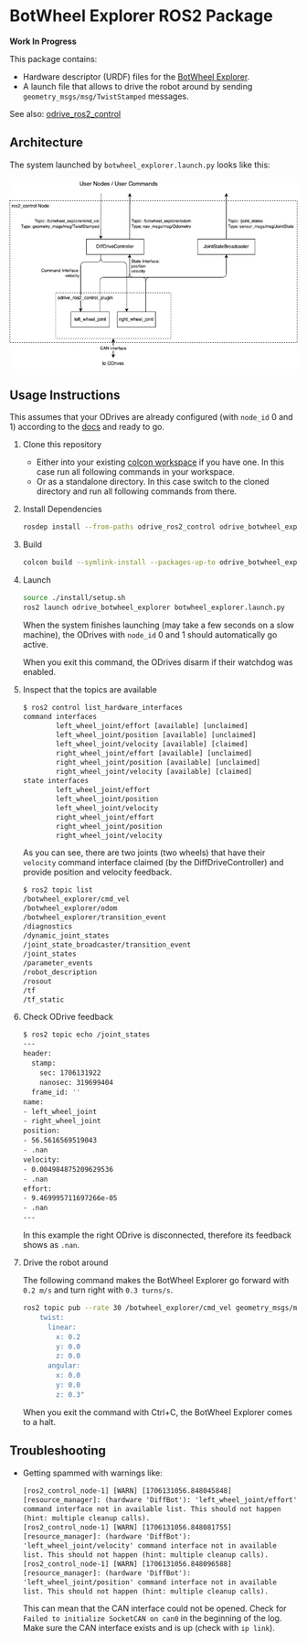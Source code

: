 
# BotWheel Explorer ROS2 Package

**Work In Progress**

This package contains:

- Hardware descriptor (URDF) files for the [BotWheel Explorer](https://shop.odriverobotics.com/products/botwheel-explorer).
- A launch file that allows to drive the robot around by sending `geometry_msgs/msg/TwistStamped` messages.

See also: [odrive_ros2_control](../odrive_ros2_control/README.md)

## Architecture

The system launched by `botwheel_explorer.launch.py` looks like this:

![Structure](structure.png)


## Usage Instructions

This assumes that your ODrives are already configured (with `node_id` 0 and 1) according to the [docs](https://docs.odriverobotics.com/v/latest/guides/botwheel-explorer.html) and ready to go.

1. Clone this repository
   - Either into your existing [colcon workspace](https://colcon.readthedocs.io/en/released/user/what-is-a-workspace.html) if you have one. In this case run all following commands in your workspace.
   - Or as a standalone directory. In this case switch to the cloned directory and run all following commands from there.

1. Install Dependencies

   ```bash
   rosdep install --from-paths odrive_ros2_control odrive_botwheel_explorer -y --ignore-src
   ```

1. Build

   ```bash
   colcon build --symlink-install --packages-up-to odrive_botwheel_explorer
   ```

1. Launch

   ```bash
   source ./install/setup.sh
   ros2 launch odrive_botwheel_explorer botwheel_explorer.launch.py
   ```

   When the system finishes launching (may take a few seconds on a slow machine), the ODrives with `node_id` 0 and 1 should automatically go active.

   When you exit this command, the ODrives disarm if their watchdog was enabled.

1. Inspect that the topics are available

   ```
   $ ros2 control list_hardware_interfaces
   command interfaces
           left_wheel_joint/effort [available] [unclaimed]
           left_wheel_joint/position [available] [unclaimed]
           left_wheel_joint/velocity [available] [claimed]
           right_wheel_joint/effort [available] [unclaimed]
           right_wheel_joint/position [available] [unclaimed]
           right_wheel_joint/velocity [available] [claimed]
   state interfaces
           left_wheel_joint/effort
           left_wheel_joint/position
           left_wheel_joint/velocity
           right_wheel_joint/effort
           right_wheel_joint/position
           right_wheel_joint/velocity
   ```

   As you can see, there are two joints (two wheels) that have their `velocity` command interface claimed (by the DiffDriveController) and provide position and velocity feedback.

   ```
   $ ros2 topic list
   /botwheel_explorer/cmd_vel
   /botwheel_explorer/odom
   /botwheel_explorer/transition_event
   /diagnostics
   /dynamic_joint_states
   /joint_state_broadcaster/transition_event
   /joint_states
   /parameter_events
   /robot_description
   /rosout
   /tf
   /tf_static
   ```

1. Check ODrive feedback

   ```bash
   $ ros2 topic echo /joint_states
   ---
   header:
     stamp:
       sec: 1706131922
       nanosec: 319699404
     frame_id: ''
   name:
   - left_wheel_joint
   - right_wheel_joint
   position:
   - 56.5616569519043
   - .nan
   velocity:
   - 0.004984875209629536
   - .nan
   effort:
   - 9.469995711697266e-05
   - .nan
   ---
   ```

   In this example the right ODrive is disconnected, therefore its feedback shows as `.nan`.

1. Drive the robot around

   The following command makes the BotWheel Explorer go forward with `0.2 m/s` and turn right with `0.3 turns/s`.

   ```bash
   ros2 topic pub --rate 30 /botwheel_explorer/cmd_vel geometry_msgs/msg/TwistStamped "
       twist:
         linear:
           x: 0.2
           y: 0.0
           z: 0.0
         angular:
           x: 0.0
           y: 0.0
           z: 0.3"
   ```

   When you exit the command with Ctrl+C, the BotWheel Explorer comes to a halt.

## Troubleshooting

- Getting spammed with warnings like:

   ```
   [ros2_control_node-1] [WARN] [1706131056.848045848] [resource_manager]: (hardware 'DiffBot'): 'left_wheel_joint/effort' command interface not in available list. This should not happen (hint: multiple cleanup calls).
   [ros2_control_node-1] [WARN] [1706131056.848081755] [resource_manager]: (hardware 'DiffBot'): 'left_wheel_joint/velocity' command interface not in available list. This should not happen (hint: multiple cleanup calls).
   [ros2_control_node-1] [WARN] [1706131056.848096588] [resource_manager]: (hardware 'DiffBot'): 'left_wheel_joint/position' command interface not in available list. This should not happen (hint: multiple cleanup calls).
   ```

   This can mean that the CAN interface could not be opened. Check for `Failed to initialize SocketCAN on can0` in the beginning of the log.
   Make sure the CAN interface exists and is up (check with `ip link`).
